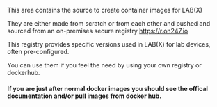 This area contains the source to create container images for LAB(X)

They are either made from scratch or from each other and pushed and sourced from an on-premises secure registry https://r.on247.io

This registry provides specific versions used in LAB(X) for lab devices, often pre-configured.

You can use them if you feel the need by using your own registry or dockerhub.

<h4>If you are just after normal docker images you should see the offical documentation and/or pull images from docker hub.</h4>


